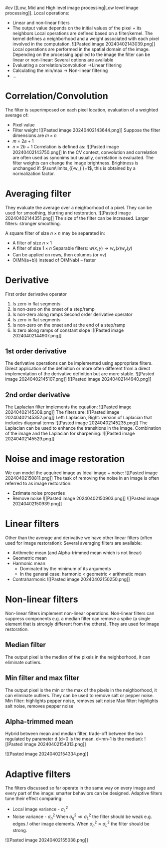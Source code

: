 #cv
[[Low, Mid and High level image processing|Low level image processing]].
Local operations:
* Linear and non-linear filters
* The output value depends on the initial values of the pixel + its neighbors
Local operations are defined based on a filter/kernel. The kernel defines a neighborhood and a weight associated with each pixel involved in the computation.
![[Pasted image 20240402143039.png]]
Local operations are performed in the spatial domain of the image. 
Depending on the processing applied to the image the filter can be linear or non-linear:
Several options are available
* Evaluating a correlation/convolution ->Linear filtering
* Calculating the min/max -> Non-linear filtering
* ...
# Correlation/Convolution
The filter is superimposed on each pixel location, evaluation of a weighted average of:
* Pixel value
* Filter weight
![[Pasted image 20240402143644.png]]
Suppose the filter dimensions are 𝑚 × 𝑛
* 𝑚 = 2𝑎 + 1
* 𝑛 = 2𝑏 + 1
Correlation is defined as:
![[Pasted image 20240402143750.png]]
In the CV context, convolution and correlation are often used as synonims but usually, correlation is evaluated.
The filter weights can change the image brightness. Brightness is unchanged if: $\sum\limits_{i}w_{i}=1$, this is obtained by a normalization factor.
# Averaging filter
They evaluate the average over a neighborhood of a pixel. They can be used for smoothing, blurring and restoration.
![[Pasted image 20240402144351.png]]
The size of the filter can be increased. Larger filters: stronger smoothing.

A square filter of size $n\times n$ may be separated in:
* A filter of size $n\times1$
* A filter of size $1\times n$
Separable filters: $w(x,y)\to w_{x}(x)w_{y}(y)$ 
* Can be applied on rows, then columns (or vv)
* O(MN(a+b)) instead of O(MNab) – faster

# Derivative
First order derivative operator
1. Is zero in flat segments
2. Is non-zero on the onset of a step/ramp
3. Is non-zero along ramps
Second order derivative operator
1. Is zero in flat segments
2. Is non-zero on the onset and at the end of a step/ramp
3. Is zero along ramps of constant slope
![[Pasted image 20240402144907.png]]
## 1st order derivative
The derivative operations can be implemented using appropriate filters.
Direct application of the definition or more often different from a direct implementation of the derivative definition but are more stable.
![[Pasted image 20240402145107.png]]
![[Pasted image 20240402144940.png]]
## 2nd order derivative
The Laplacian filter implements the equation:
![[Pasted image 20240402145308.png]]
The filters are:
![[Pasted image 20240402145352.png]]
Left: Laplacian, Right: version of Laplacian that includes diagonal terms
![[Pasted image 20240402145235.png]]
The Laplacian can be used to enhance the transitions in the image. Combination of the image and the Laplacian for sharpening:
![[Pasted image 20240402145529.png]]
# Noise and image restoration
 We can model the acquired image as Ideal image + noise:
 ![[Pasted image 20240402150811.png]]
 The task of removing the noise in an image is often referred to as image restoration:
 * Estimate noise properties
 * Remove noise
![[Pasted image 20240402150903.png]]
![[Pasted image 20240402150939.png]]
# Linear filters
Other than the average and derivative we have other linear filters (often used for image restoration):
Several averaging filters are available:
* Arithmetic mean (and Alpha-trimmed mean which is not linear)
* Geometric mean
* Harmonic mean
	* Dominated by the minimum of its arguments
	* In the general case: harmonic < geometric < arithmetic mean
* Contraharmonic 
![[Pasted image 20240402150250.png]]



# Non-linear filters
Non-linear filters implement non-linear operations.
Non-linear filters can suppress components e.g. a median filter can remove a spike (a single element that is strongly different from the others).
They are used for image restoration.
## Median filter
The output pixel is the median of the pixels in the neighborhood, it can eliminate outliers.
## Min filter and max filter
The output pixel is the min or the max of the pixels in the neighborhood, it can eliminate outliers.
They can be used to remove salt or pepper noise.
Min filter: highlights pepper noise, removes salt noise
Max filter: highlights salt noise, removes pepper noise
## Alpha-trimmed mean
Hybrid between mean and median filter, trade-off between the two regulated by parameter d (d=0 is the mean. d=mn-1 is the median):
![[Pasted image 20240402154313.png]]

![[Pasted image 20240402154334.png]]

# Adaptive filters
The filters discussed so far operate in the same way on every image and every part of the image: smarter behaviors can be designed.
Adaptive filters tune their effect comparing:
* Local image variance - $\sigma^{2}_{L}$ 
* Noise variance - $\sigma^{2}_{\eta}$ 
When $\sigma^{2}_{\eta} \ll \sigma^{2}_{L}$ the filter should be weak e.g. edges / other image elements.
When $\sigma^{2}_{\eta} \approx \sigma^{2}_{L}$  the filter should be strong.

![[Pasted image 20240402155038.png]]

